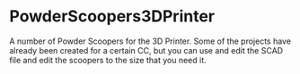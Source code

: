 # PowderScoopers3DPrinter
A number of Powder Scoopers for the 3D Printer.  Some of the projects have already been created for a certain CC, but you can use and edit the SCAD file and edit the scoopers to the size that you need it.
